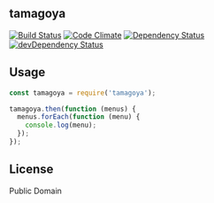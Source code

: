 tamagoya
--------
[![Build Status](https://img.shields.io/travis/pine613/node-tamagoya/master.svg?style=flat-square)](https://travis-ci.org/pine613/node-tamagoya)
[![Code Climate](https://img.shields.io/codeclimate/github/pine613/node-tamagoya.svg?style=flat-square)](https://codeclimate.com/github/pine613/node-tamagoya)
[![Dependency Status](https://img.shields.io/david/pine613/node-tamagoya.svg?style=flat-square)](https://david-dm.org/pine613/node-tamagoya)
[![devDependency Status](https://img.shields.io/david/dev/pine613/node-tamagoya.svg?style=flat-square)](https://david-dm.org/pine613/node-tamagoya#info=devDependencies)


## Usage

```js
const tamagoya = require('tamagoya');

tamagoya.then(function (menus) {
  menus.forEach(function (menu) {
    console.log(menu);
  });
});
```

## License
Public Domain
